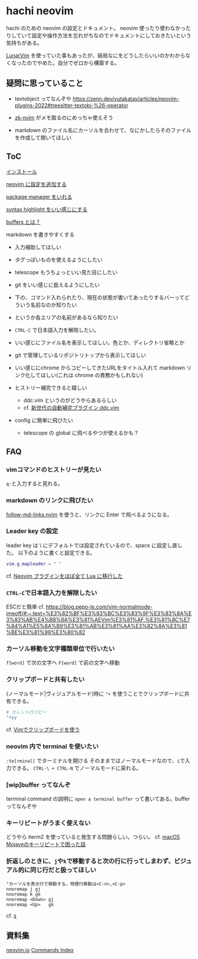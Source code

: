 # hachi neovim
hachi のための neovim の設定とドキュメント。
neovim 使ったり使わなかったりしていて設定や操作方法を忘れがちなのでドキュメントにしておきたいという気持ちがある。

[LunarVim](https://www.lunarvim.org/) を使っていた事もあったが、結局なにをどうしたらいいのかわからなくなったのでやめた。自分でゼロから構築する。

## 疑問に思っていること
- textobject ってなんぞや
https://zenn.dev/yutakatay/articles/neovim-plugins-2022#treesitter-textobj-%26-operator

- [zk-nvim](https://github.com/mickael-menu/zk-nvim) がメモ取るのにめっちゃ使えそう
- markdown のファイル名にカーソルを合わせて、なにかしたらそのファイルを作成して開いてほしい

## ToC
[インストール](docs/setup.md)

[neovim に設定を追加する](docs/add_configuration_to_neovim.md)

[package manager をいれる](docs/install_package_manager.md)

[syntax highlight をいい感じにする](docs/syntax_highlight.md)

[buffers とは？](docs/what-is-buffers.md)

markdown を書きやすくする
- 入力補助してほしい
- タグっぽいものを使えるようにしたい
- telescope もうちょっといい見た目にしたい
- git をいい感じに扱えるようにしたい

- 下の、コマンド入れられたり、現在の状態が書いてあったりするバーってどういう名前なのか知りたい
- というか各エリアの名前があるなら知りたい
- `CTRL-C` で日本語入力を解除したい。
- いい感じにファイル名を表示してほしい。色とか、ディレクトリ省略とか
- git で管理しているリポジトリトップから表示してほしい
- いい感じにchrome からコピーしてきたURLをタイトル入れて markdown リンク化してほしい(これは chrome の責務かもしれない)
- ヒストリー補完できると嬉しい
  - ddc.vim というのがどうやらあるらしい
  - cf. [新世代の自動補完プラグイン ddc.vim](https://zenn.dev/shougo/articles/ddc-vim-beta)

- config に簡単に飛びたい
  - telescope の global に飛べるやつが使えるかも？

## FAQ

### vimコマンドのヒストリーが見たい
`q:`と入力すると見れる。

### markdown のリンクに飛びたい
[follow-md-links.nvim](https://github.com/jghauser/follow-md-links.nvim) を使うと、リンクに Enter で飛べるようになる。

### Leader key の設定
leader key は \ にデフォルトでは設定されているので、space に設定し直した。
以下のように書くと設定できる。

```lua
vim.g.mapleader = " "
```

cf. [Neovim プラグインをほぼ全て Lua に移行した](https://zenn.dev/acro5piano/articles/c764669236eb0f)


### `CTRL-C`で日本語入力を解除したい
ESCだと簡単
cf. https://blog.pepo-le.com/vim-normalmode-imeoff/#:~:text=%E3%82%BF%E3%83%BC%E3%83%9F%E3%83%8A%E3%83%AB%E4%B8%8A%E3%81%AEVim%E3%81%AF,%E3%81%8C%E7%84%A1%E5%8A%B9%E3%81%AB%E3%81%AA%E3%82%8A%E3%81%BE%E3%81%99%E3%80%82



### カーソル移動を文字種類単位で行いたい
`f[word]` で次の文字へ `F[word]` で前の文字へ移動


### クリップボードと共有したい
(ノーマルモード|ヴィジュアルモード)時に `"+` を使うことでクリップボードに共有できる。
```sh
# カレント行コピー
"+yy
```

cf. [Vimでクリップボードを使う](https://psipsina.jp/note/vim/neovim_clipboard.html)
### neovim 内で terminal を使いたい
`:te[rminal]` でターミナルを開ける
そのままではノーマルモードなので、`i`で入力できる。
`CTRL-\ + CTRL-N` でノーマルモードに戻れる。


### [wip]buffer ってなんぞ
terminal command の説明に `open a terminal buffer` って書いてある。buffer ってなんぞや

### キーリピートがうまく使えない
どうやら iterm2 を使っていると発生する問題らしい。つらい。
cf. [macOS Mojaveのキーリピートで困った話](https://blog.nijohando.jp/post/mojave-key-repeat-problem/)


### 折返しのときに、`j`や`k`で移動すると次の行に行ってしまわず、ビジュアル的に同じ行だと扱ってほしい

```vimrc
"カーソルを表示行で移動する。物理行移動は<C-n>,<C-p>
nnoremap j gj
nnoremap k gk
nnoremap <Down> gj
nnoremap <Up>   gk
```

cf. [s](https://thata.hatenadiary.org/entry/20100606/1275796513)

## 資料集
[neovim.io](https://neovim.io/)
[Commands Index](https://neovim.io/doc/user/vimindex.html)







